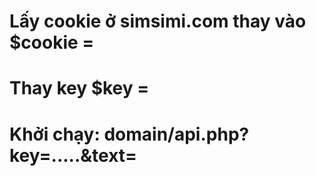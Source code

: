 # Lấy cookie ở simsimi.com thay vào $cookie =
# Thay key $key =
# Khởi chạy: domain/api.php?key=.....&text=
